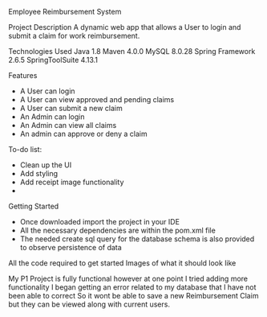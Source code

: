 Employee Reimbursement System

Project Description
A dynamic web app that allows a User to login and submit a claim for work reimbursement.

Technologies Used
Java 1.8
Maven 4.0.0
MySQL 8.0.28
Spring Framework 2.6.5
SpringToolSuite 4.13.1

Features
- A User can login
- A User can view approved and pending claims
- A User can submit a new claim
- An Admin can login
- An Admin can view all claims
- An admin can approve or deny a claim

To-do list:

- Clean up the UI
- Add styling
- Add receipt image functionality
- 
Getting Started
- Once downloaded import the project in your IDE
- All the necessary dependencies are within the pom.xml file
- The needed create sql query for the database schema is also provided to observe persistence of data

All the code required to get started
Images of what it should look like


My P1 Project is fully functional however at one point I tried adding more functionality
I began getting an error related to my database that I have not been able to correct
So it wont be able to save a new Reimbursement Claim but they can be viewed along with current users.
